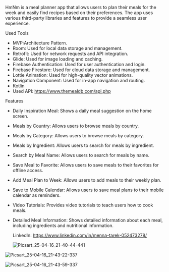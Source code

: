 HmNm is a meal planner app that allows users to plan their meals for the week and easily find recipes based on their preferences. The app uses various third-party libraries and features to provide a seamless user experience.

Used Tools

- MVP:Architecture Pattern.
- Room: Used for local data storage and management.
- Retrofit: Used for network requests and API integration.
- Glide: Used for image loading and caching.
- Firebase Authentication: Used for user authentication and login.
- Firebase Firestore: Used for cloud data storage and management.
- Lottie Animation: Used for high-quality vector animations.
- Navigation Component: Used for in-app navigation and routing.
- Kotlin
- Used API: https://www.themealdb.com/api.php
  
Features

- Daily Inspiration Meal: Shows a daily meal suggestion on the home screen.
- Meals by Country: Allows users to browse meals by country.
- Meals by Category: Allows users to browse meals by category.
- Meals by Ingredient: Allows users to search for meals by ingredient.
- Search by Meal Name: Allows users to search for meals by name.
- Save Meal to Favorite: Allows users to save meals to their favorites for offline access.
- Add Meal Plan to Week: Allows users to add meals to their weekly plan.
- Save to Mobile Calendar: Allows users to save meal plans to their mobile calendar as reminders.
- Video Tutorials: Provides video tutorials to teach users how to cook meals.
- Detailed Meal Information: Shows detailed information about each meal, including ingredients and nutritional information.
 
  LinkedIn: https://www.linkedin.com/in/menna-tarek-052473278/

  ![Picsart_25-04-16_21-40-44-441](https://github.com/user-attachments/assets/dc7cc76a-f1c8-4e17-829d-4363c5bd3a09)

![Picsart_25-04-16_21-43-22-337](https://github.com/user-attachments/assets/9a5866b6-9f13-4673-a71a-703e5f9f82ce)

![Picsart_25-04-16_21-43-59-337](https://github.com/user-attachments/assets/5d29dd76-e09c-468f-86ad-62c80b911604)



